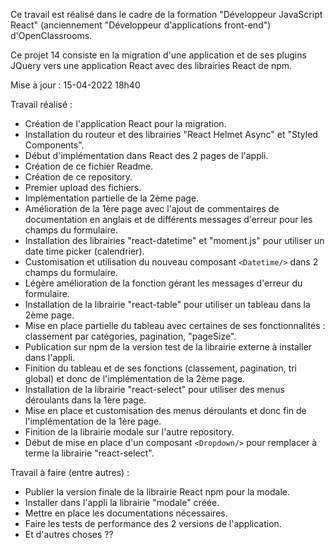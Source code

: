 Ce travail est réalisé dans le cadre de la formation "Développeur JavaScript React" (anciennement "Développeur d'applications front-end") d'OpenClassrooms.

Ce projet 14 consiste en la migration d'une application et de ses plugins JQuery vers une application React avec des librairies React de npm.

Mise à jour : 15-04-2022 18h40

Travail réalisé :
- Création de l'application React pour la migration.
- Installation du routeur et des librairies "React Helmet Async" et "Styled Components".
- Début d'implémentation dans React des 2 pages de l'appli.
- Création de ce fichier Readme.
- Création de ce repository.
- Premier upload des fichiers.
- Implémentation partielle de la 2ème page.
- Amélioration de la 1ère page avec l'ajout de commentaires de documentation en anglais et de différents messages d'erreur pour les champs du formulaire.
- Installation des librairies "react-datetime" et "moment.js" pour utiliser un date time picker (calendrier).
- Customisation et utilisation du nouveau composant `<Datetime/>` dans 2 champs du formulaire.
- Légère amélioration de la fonction gérant les messages d'erreur du formulaire.
- Installation de la librairie "react-table" pour utiliser un tableau dans la 2ème page.
- Mise en place partielle du tableau avec certaines de ses fonctionnalités : classement par catégories, pagination,
"pageSize".
- Publication sur npm de la version test de la librairie externe à installer dans l'appli.
- Finition du tableau et de ses fonctions (classement, pagination, tri global) et donc de l'implémentation de la 2ème page.
- Installation de la librairie "react-select" pour utiliser des menus déroulants dans la 1ère page.
- Mise en place et customisation des menus déroulants et donc fin de l'implémentation de la 1ère page.
- Finition de la librairie modale sur l'autre repository.
- Début de mise en place d'un composant `<Dropdown/>` pour remplacer à terme la librairie "react-select".

Travail à faire (entre autres) :
- Publier la version finale de la librairie React npm pour la modale.
- Installer dans l'appli la librairie "modale" créée.
- Mettre en place les documentations nécessaires.
- Faire les tests de performance des 2 versions de l'application.
- Et d'autres choses ??